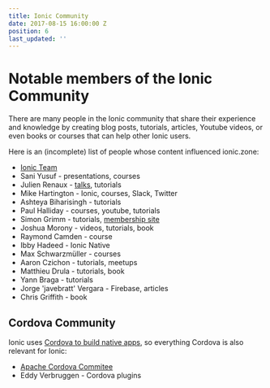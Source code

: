```yaml
---
title: Ionic Community
date: 2017-08-15 16:00:00 Z
position: 6
last_updated: ''
---
```


# Notable members of the Ionic Community

There are many people in the Ionic community that share their experience and knowledge by creating blog posts, tutorials, articles, Youtube videos, or even books or courses that can help other Ionic users.

Here is an (incomplete) list of people whose content influenced ionic.zone:

- [Ionic Team](https://ionicframework.com/team)
- Sani Yusuf - presentations, courses
- Julien Renaux - [talks](https://julienrenaux.fr/talks/), tutorials
- Mike Hartington - Ionic, courses, Slack, Twitter
- Ashteya Biharisingh - tutorials
- Paul Halliday - courses, youtube, tutorials
- Simon Grimm - tutorials, [membership site](https://ionicacademy.com/)
- Joshua Morony - videos, tutorials, book
- Raymond Camden - course
- Ibby Hadeed - Ionic Native
- Max Schwarzmüller - courses
- Aaron Czichon - tutorials, meetups
- Matthieu Drula - tutorials, book
- Yann Braga - tutorials
- Jorge 'javebratt' Vergara - Firebase, articles
- Chris Griffith - book

## Cordova Community

Ionic uses [Cordova to build native apps](TODO), so everything Cordova is also relevant for Ionic:

- [Apache Cordova Commitee](https://projects.apache.org/committee.html?cordova)
- Eddy Verbruggen - Cordova plugins

